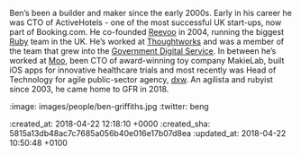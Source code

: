 Ben’s been a builder and maker since the early 2000s. Early in his career he was CTO of ActiveHotels - one of the most successful UK start-ups, now part of Booking.com. He co-founded [Reevoo][reevoo] in 2004, running the biggest [Ruby][ruby-lang] team in the UK. He’s worked at [Thoughtworks][thoughtworks] and was a member of the team that grew into the [Government Digital Service][gds]. In between he’s worked at [Moo][moo], been CTO of award-winning toy company MakieLab, built iOS apps for innovative healthcare trials and most recently was Head of Technology for agile public-sector agency, [dxw][dxw].  An agilista and rubyist since 2003, he came home to GFR in 2018.

[reevoo]: http://reevoo.com
[ruby-lang]: http://ruby-lang.org/
[thoughtworks]: https://thoughtworks.com
[gds]: https://github.com/alphagov
[dxw]: https://dxw.com
[moo]: https://moo.com

:image: images/people/ben-griffiths.jpg
:twitter: beng

:created_at: 2018-04-22 12:18:10 +0000
:created_sha: 5815a13db48ac7c7685a056b40e016e17b07d8ea
:updated_at: 2018-04-22 10:50:48 +0100
